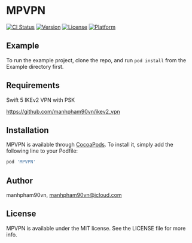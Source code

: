 # MPVPN

[![CI Status](https://travis-ci.com/manhpham90vn/MPVPN.svg?branch=master)](https://travis-ci.org/manhpham90vn/MPVPN)
[![Version](https://img.shields.io/cocoapods/v/MPVPN.svg?style=flat)](https://cocoapods.org/pods/MPVPN)
[![License](https://img.shields.io/cocoapods/l/MPVPN.svg?style=flat)](https://cocoapods.org/pods/MPVPN)
[![Platform](https://img.shields.io/cocoapods/p/MPVPN.svg?style=flat)](https://cocoapods.org/pods/MPVPN)

## Example

To run the example project, clone the repo, and run `pod install` from the Example directory first.

## Requirements

Swift 5
IKEv2 VPN with PSK

https://github.com/manhpham90vn/ikev2_vpn

## Installation

MPVPN is available through [CocoaPods](https://cocoapods.org). To install
it, simply add the following line to your Podfile:

```ruby
pod 'MPVPN'
```

## Author

manhpham90vn, manhpham90vn@icloud.com

## License

MPVPN is available under the MIT license. See the LICENSE file for more info.
